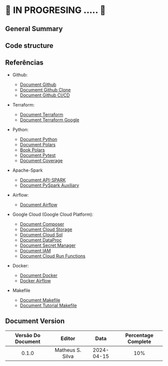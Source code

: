 # 🚧 IN PROGRESING ..... 🚧


## General Summary


## Code structure


## Referências

- Github:
    - [Document Github](https://docs.github.com/en)
    - [Documemt Github Clone](https://docs.github.com/en/repositories/creating-and-managing-repositories/cloning-a-repository)
    - [Document Github CI/CD](docs.github.com/en/actions)

- Terraform:
    - [Document Terraform](https://developer.hashicorp.com/terraform/intro)
    - [Document Terraform Google](registry.terraform.io/providers/hashicorp/google/6.29.0)

- Python:
    - [Document Python](https://docs.python.org/3.11/)
    - [Document Polars](https://pola-rs.github.io/polars/py-polars/html/index.html)
    - [Book Polars](https://pola-rs.github.io/polars-book/)
    - [Document Pytest](https://docs.pytest.org/en/8.3.x/contents.html)
    - [Document Coverage](https://coverage.readthedocs.io/en/7.6.12/)

- Apache-Spark
    - [Document API-SPARK](https://spark.apache.org/docs/3.5.4/index.html)
    - [Document PySpark Auxiliary](https://sparkbyexamples.com/pyspark)

- Airflow:
    - [Document Airflow](https://airflow.apache.org/docs/apache-airflow/2.10.2/index.html)

- Google Cloud (Google Cloud Platform):
    - [Document Composer](https://cloud.google.com/composer/docs/composer-3/composer-overview)
    - [Document Cloud Storage](https://cloud.google.com/storage/docs)
    - [Document Cloud Sql](https://cloud.google.com/sql/docs)
    - [Document DataProc](https://cloud.google.com/dataproc/docs)
    - [Document Secret Manager](https://cloud.google.com/secret-manager/docs)
    - [Document IAM](https://cloud.google.com/iam/docs)
    - [Document Cloud Run Functions](https://cloud.google.com/functions/docs)

- Docker:
    - [Document Docker](https://docs.docker.com)
    - [Docker Airflow](https://hub.docker.com/r/apache/airflow)

- Makefile
    - [Document Makefile](https://www.gnu.org/software/make/manual/make.html)
    - [Document Tutorial Makefile](https://makefiletutorial.com)


## Document Version

| Versão Do Document |        Editor      |    Data    |  Percentage Complete  |
|        :---:       |        :---:       |    :---:   |         :---:         |
|        0.1.0       | Matheus S. Silva   | 2024-04-15 |          10%           |